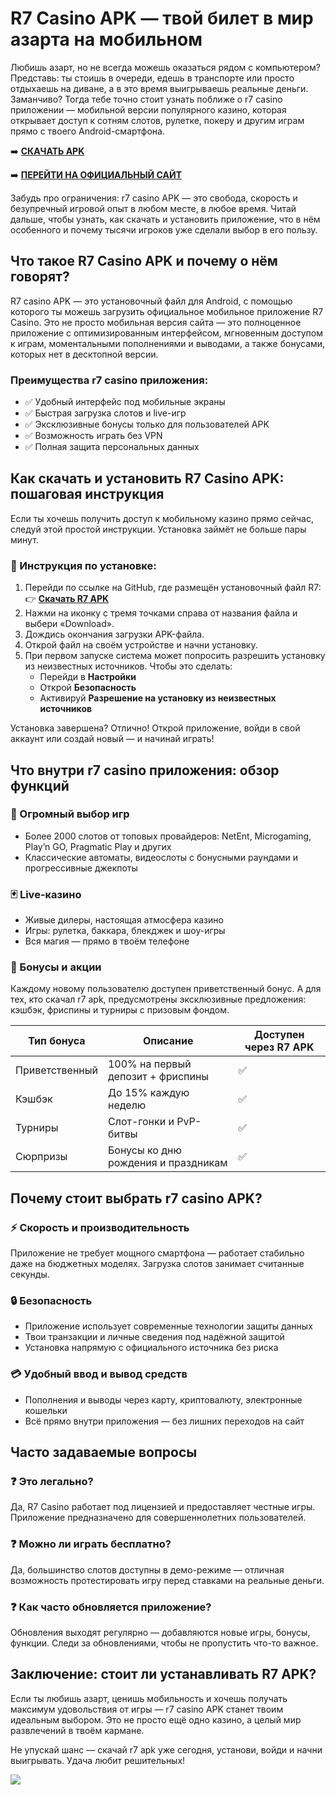 
# R7 Casino APK — твой билет в мир азарта на мобильном

Любишь азарт, но не всегда можешь оказаться рядом с компьютером? Представь: ты стоишь в очереди, едешь в транспорте или просто отдыхаешь на диване, а в это время выигрываешь реальные деньги. Заманчиво? Тогда тебе точно стоит узнать поближе о r7 casino приложении — мобильной версии популярного казино, которая открывает доступ к сотням слотов, рулетке, покеру и другим играм прямо с твоего Android-смартфона.

➡️ **[СКАЧАТЬ APK](https://github.com/parbrir/casinor7apk/blob/main/R7Casino.apk "СКАЧАТЬ APK")**

➡️ **[ПЕРЕЙТИ НА ОФИЦИАЛЬНЫЙ САЙТ](https://clck.ru/3Mmm8s "ПЕРЕЙТИ НА ОФИЦИАЛЬНЫЙ САЙТ")**

Забудь про ограничения: r7 casino APK — это свобода, скорость и безупречный игровой опыт в любом месте, в любое время. Читай дальше, чтобы узнать, как скачать и установить приложение, что в нём особенного и почему тысячи игроков уже сделали выбор в его пользу.

## Что такое R7 Casino APK и почему о нём говорят?

R7 casino APK — это установочный файл для Android, с помощью которого ты можешь загрузить официальное мобильное приложение R7 Casino. Это не просто мобильная версия сайта — это полноценное приложение с оптимизированным интерфейсом, мгновенным доступом к играм, моментальными пополнениями и выводами, а также бонусами, которых нет в десктопной версии.

### Преимущества r7 casino приложения:

- ✅ Удобный интерфейс под мобильные экраны  
- ✅ Быстрая загрузка слотов и live-игр  
- ✅ Эксклюзивные бонусы только для пользователей APK  
- ✅ Возможность играть без VPN  
- ✅ Полная защита персональных данных  

## Как скачать и установить R7 Casino APK: пошаговая инструкция

Если ты хочешь получить доступ к мобильному казино прямо сейчас, следуй этой простой инструкции. Установка займёт не больше пары минут.

### 🔽 Инструкция по установке:

1. Перейди по ссылке на GitHub, где размещён установочный файл R7:  
   👉 [**Скачать R7 APK**](https://github.com/parbrir/casinor7apk/blob/main/R7Casino.apk)  
2. Нажми на иконку с тремя точками справа от названия файла и выбери «Download».  
3. Дождись окончания загрузки APK-файла.  
4. Открой файл на своём устройстве и начни установку.  
5. При первом запуске система может попросить разрешить установку из неизвестных источников. Чтобы это сделать:
   - Перейди в **Настройки**
   - Открой **Безопасность**
   - Активируй **Разрешение на установку из неизвестных источников**

Установка завершена? Отлично! Открой приложение, войди в свой аккаунт или создай новый — и начинай играть!

## Что внутри r7 casino приложения: обзор функций

### 🎰 Огромный выбор игр

- Более 2000 слотов от топовых провайдеров: NetEnt, Microgaming, Play’n GO, Pragmatic Play и других  
- Классические автоматы, видеослоты с бонусными раундами и прогрессивные джекпоты  

### 🃏 Live-казино

- Живые дилеры, настоящая атмосфера казино  
- Игры: рулетка, баккара, блекджек и шоу-игры  
- Вся магия — прямо в твоём телефоне  

### 🎁 Бонусы и акции

Каждому новому пользователю доступен приветственный бонус. А для тех, кто скачал r7 apk, предусмотрены эксклюзивные предложения: кэшбэк, фриспины и турниры с призовым фондом.

| Тип бонуса      | Описание                                 | Доступен через R7 APK |
|-----------------|-------------------------------------------|------------------------|
| Приветственный  | 100% на первый депозит + фриспины        | ✅                     |
| Кэшбэк          | До 15% каждую неделю                     | ✅                     |
| Турниры         | Слот-гонки и PvP-битвы                   | ✅                     |
| Сюрпризы        | Бонусы ко дню рождения и праздникам     | ✅                     |

## Почему стоит выбрать r7 casino APK?

### ⚡ Скорость и производительность

Приложение не требует мощного смартфона — работает стабильно даже на бюджетных моделях. Загрузка слотов занимает считанные секунды.

### 🔒 Безопасность

- Приложение использует современные технологии защиты данных  
- Твои транзакции и личные сведения под надёжной защитой  
- Установка напрямую с официального источника без риска  

### 💳 Удобный ввод и вывод средств

- Пополнения и выводы через карту, криптовалюту, электронные кошельки  
- Всё прямо внутри приложения — без лишних переходов на сайт  

## Часто задаваемые вопросы

### ❓ Это легально?

Да, R7 Casino работает под лицензией и предоставляет честные игры. Приложение предназначено для совершеннолетних пользователей.

### ❓ Можно ли играть бесплатно?

Да, большинство слотов доступны в демо-режиме — отличная возможность протестировать игру перед ставками на реальные деньги.

### ❓ Как часто обновляется приложение?

Обновления выходят регулярно — добавляются новые игры, бонусы, функции. Следи за обновлениями, чтобы не пропустить что-то важное.

## Заключение: стоит ли устанавливать R7 APK?

Если ты любишь азарт, ценишь мобильность и хочешь получать максимум удовольствия от игры — r7 casino APK станет твоим идеальным выбором. Это не просто ещё одно казино, а целый мир развлечений в твоём кармане.

Не упускай шанс — скачай r7 apk уже сегодня, установи, войди и начни выигрывать. Удача любит решительных!

[![](https://i.ibb.co/zTCT2pZY/photo-2024-04-23-02-26-34.jpg)](https://clck.ru/3Mmm8s)
